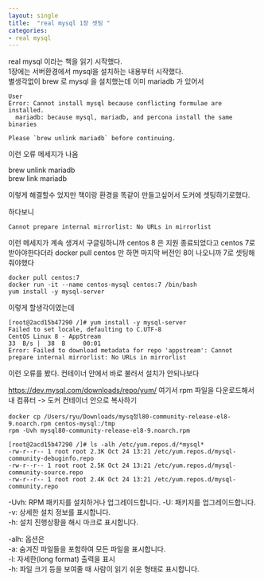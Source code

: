 ```yaml
---
layout: single
title:  "real mysql 1장 셋팅 "
categories:
- real mysql
---
```


real mysql 이라는 책을 읽기 시작했다.  
1장에는 서버환경에서 mysql을 설치하는 내용부터 시작했다.  
별생각없이 brew 로 mysql 을 설치했는데 이미 mariadb 가 있어서 

~~~
User
Error: Cannot install mysql because conflicting formulae are installed.
  mariadb: because mysql, mariadb, and percona install the same binaries

Please `brew unlink mariadb` before continuing.

~~~  

이런 오류 메세지가 나옴

brew unlink mariadb  
brew link mariadb

이렇게 해결할수 었지만 책이랑 환경을 똑같이 만들고싶어서 도커에 셋팅하기로했다.

하다보니 
~~~
Cannot prepare internal mirrorlist: No URLs in mirrorlist
~~~
이런 메세지가 계속 생겨서 구글링하니까 centos 8 은 지원 종료되었다고 centos 7로 받아야한다더라 
docker pull centos 만 하면 마지막 버전인 8이 나오니까 7로 셋팅해줘야했다 


~~~
docker pull centos:7
docker run -it --name centos-mysql centos:7 /bin/bash
yum install -y mysql-server

~~~

이렇게 할생각이였는데 

~~~
[root@2acd15b47290 /]# yum install -y mysql-server
Failed to set locale, defaulting to C.UTF-8
CentOS Linux 8 - AppStream                                                                            33  B/s |  38  B     00:01
Error: Failed to download metadata for repo 'appstream': Cannot prepare internal mirrorlist: No URLs in mirrorlist
~~~

이런 오류를 봤다. 컨테이너 안에서 바로 불러서 설치가 안되나보다 

https://dev.mysql.com/downloads/repo/yum/
여기서 rpm 파일을 다운로드해서 내 컴퓨터 -> 도커 컨테이너 안으로 복사하기

~~~
docker cp /Users/ryu/Downloads/mysq정l80-community-release-el8-9.noarch.rpm centos-mysql:/tmp
rpm -Uvh mysql80-community-release-el8-9.noarch.rpm

[root@2acd15b47290 /]# ls -alh /etc/yum.repos.d/*mysql*
-rw-r--r-- 1 root root 2.3K Oct 24 13:21 /etc/yum.repos.d/mysql-community-debuginfo.repo
-rw-r--r-- 1 root root 2.5K Oct 24 13:21 /etc/yum.repos.d/mysql-community-source.repo
-rw-r--r-- 1 root root 2.4K Oct 24 13:21 /etc/yum.repos.d/mysql-community.repo
~~~





-Uvh: RPM 패키지를 설치하거나 업그레이드합니다. 
-U: 패키지를 업그레이드합니다.  
-v: 상세한 설치 정보를 표시합니다.  
-h: 설치 진행상황을 해시 마크로 표시합니다.  
 
-alh: 옵션은  
  -a: 숨겨진 파일들을 포함하여 모든 파일을 표시합니다.  
  -l: 자세한(long format) 출력을 표시  
  -h: 파일 크기 등을 보여줄 때 사람이 읽기 쉬운 형태로 표시합니다.



 
